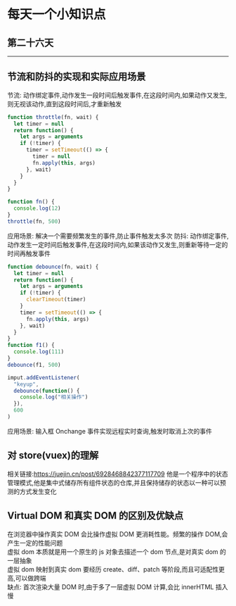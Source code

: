# 每天一个小知识点

## 第二十六天

---

## 节流和防抖的实现和实际应用场景

节流: 动作绑定事件,动作发生一段时间后触发事件,在这段时间内,如果动作又发生,则无视该动作,直到这段时间后,才重新触发

```js
function throttle(fn, wait) {
  let timer = null
  return function() {
    let args = arguments
    if (!timer) {
      timer = setTimeout(() => {
        timer = null
        fn.apply(this, args)
      }, wait)
    }
  }
}

function fn() {
  console.log(12)
}
throttle(fn, 500)
```

应用场景: 解决一个需要频繁发生的事件,防止事件触发太多次
防抖: 动作绑定事件,动作发生一定时间后触发事件,在这段时间内,如果该动作又发生,则重新等待一定的时间再触发事件

```js
function debounce(fn, wait) {
  let timer = null
  return function() {
    let args = arguments
    if (!timer) {
      clearTimeout(timer)
    }
    timer = setTimeout(() => {
      fn.apply(this, args)
    }, wait)
  }
}
function f1() {
  console.log(111)
}
debounce(f1, 500)

imput.addEventListener(
  "keyup",
  debounce(function() {
    console.log("相关操作")
  }),
  600
)
```

应用场景: 输入框 Onchange 事件实现远程实时查询,触发时取消上次的事件

## 对 store(vuex)的理解

相关链接:<https://juejin.cn/post/6928468842377117709>
他是一个程序中的状态管理模式,他是集中式储存所有组件状态的仓库,并且保持储存的状态以一种可以预测的方式发生变化

## Virtual DOM 和真实 DOM 的区别及优缺点

在浏览器中操作真实 DOM 会比操作虚拟 DOM 更消耗性能。频繁的操作 DOM,会产生一定的性能问题  
虚拟 dom 本质就是用一个原生的 js 对象去描述一个 dom 节点,是对真实 dom 的一层抽象  
虚拟 dom 映射到真实 dom 要经历 create、diff、patch 等阶段,而且可适配性更高,可以做跨端  
缺点: 首次渲染大量 DOM 时,由于多了一层虚拟 DOM 计算,会比 innerHTML 插入慢
